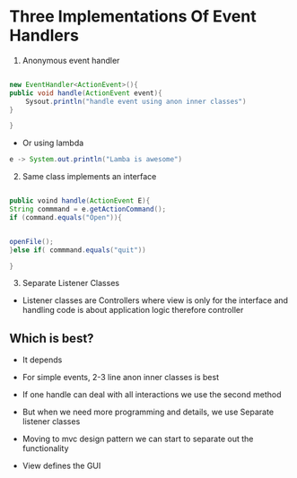 # Three Implementations Of Event Handlers

1. Anonymous event handler
```java

new EventHandler<ActionEvent>(){
public void handle(ActionEvent event){
	Sysout.println("handle event using anon inner classes")
}

}
```

- Or using lambda 
```java
e -> System.out.println("Lamba is awesome")

```

2. Same class implements an interface

```java

public voind handle(ActionEvent E){
String commmand = e.getActionCommand();
if (command.equals("Open")){


openFile();
}else if( commmand.equals("quit"))

}

```

3. Separate Listener Classes

- Listener classes are Controllers where view is only for the interface and handling code is about application logic therefore controller

## Which is best?

- It depends
- For simple events, 2-3 line anon inner classes is best
- If one handle can deal with all interactions we use the second method
- But when we need more programming and details, we use Separate listener classes

- Moving to mvc design pattern we can start to separate out the functionality
- View defines the GUI
